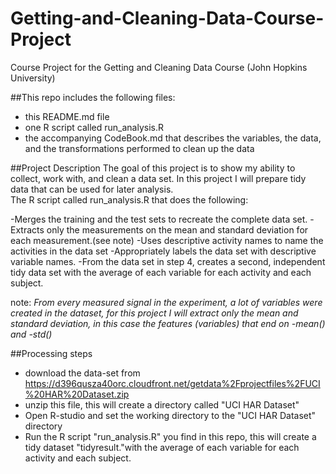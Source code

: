 # Getting-and-Cleaning-Data-Course-Project
Course Project for the Getting and Cleaning Data Course (John Hopkins University)

##This repo includes the following files:
- this README.md file
- one R script called run_analysis.R 
- the accompanying CodeBook.md that describes the variables, the data, and the transformations performed to clean up the data
 
##Project Description
The goal of this project is to show my ability to collect, work with, and clean a data set. In this project I will prepare tidy data that can be used for later analysis.  
The R script called run_analysis.R that does the following:

-Merges the training and the test sets to recreate the complete data set.
-Extracts only the measurements on the mean and standard deviation for each measurement.(see note) 
-Uses descriptive activity names to name the activities in the data set
-Appropriately labels the data set with descriptive variable names. 
-From the data set in step 4, creates a second, independent tidy data set with the average of each variable for each activity and each subject.

note: *From every measured signal in the experiment, a lot of variables were created in the dataset, for this project I will extract only the mean and standard deviation, in this case the features (variables) that end on -mean() and -std()*

##Processing steps
- download the data-set from https://d396qusza40orc.cloudfront.net/getdata%2Fprojectfiles%2FUCI%20HAR%20Dataset.zip
- unzip this file, this will create a directory called "UCI HAR Dataset"
- Open R-studio and set the working directory to the "UCI HAR Dataset" directory
- Run the R script "run_analysis.R" you find in this repo, this will create a tidy dataset "tidyresult."with the average of each variable for each activity and each subject.

